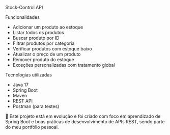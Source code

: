  Stock-Control API
 
  Funcionalidades

-  Adicionar um produto ao estoque
-  Listar todos os produtos
-  Buscar produto por ID
-  Filtrar produtos por categoria
-  Verificar produtos com estoque baixo 
-  Atualizar o preço de um produto
-  Remover produto do estoque
-  Exceções personalizadas com tratamento global

 Tecnologias utilizadas

- Java 17
- Spring Boot
- Maven
- REST API
- Postman (para testes)



📌 Este projeto está em evolução e foi criado com foco em aprendizado de Spring Boot e boas práticas de desenvolvimento de APIs REST, sendo parte do meu portfólio pessoal.


